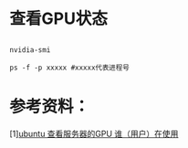 # 查看GPU状态
##
```
nvidia-smi

```
```
ps -f -p xxxxx #xxxxx代表进程号

```

# 参考资料：
[1][ubuntu 查看服务器的GPU 谁（用户）在使用](https://blog.csdn.net/BlackLion_zhou/article/details/105566687)

